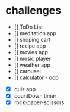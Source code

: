 # challenges
- [] ToDo List
- [] meditation app
- [] shoping cart
- [] recipe app
- [] movies app
- [] music player
- [] weather app
- [] carousel
- [] calculator - oop
- [x] quiz app
- [x] countDown timer
- [x] rock-paper-scissors
